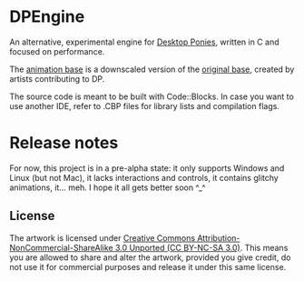 # DPEngine

An alternative, experimental engine for [Desktop Ponies](https://github.com/RoosterDragon/Desktop-Ponies/), written in C and focused on performance.

The [animation base](anim) is a downscaled version of the [original base](https://github.com/RoosterDragon/Desktop-Ponies/tree/master/Content/Ponies), created by artists contributing to DP.

The source code is meant to be built with Code::Blocks. In case you want to use another IDE, refer to .CBP files for library lists and compilation flags.

# Release notes

For now, this project is in a pre-alpha state: it only supports Windows and Linux (but not Mac), it lacks interactions and controls, it contains glitchy animations, it… meh. I hope it all gets better soon ^_^

## License

The artwork is licensed under [Creative Commons Attribution-NonCommercial-ShareAlike 3.0 Unported (CC BY-NC-SA 3.0)](http://creativecommons.org/licenses/by-nc-sa/3.0/). This means you are allowed to share and alter the artwork, provided you give credit, do not use it for commercial purposes and release it under this same license.

